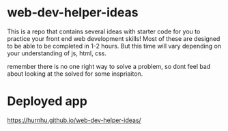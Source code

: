 # web-dev-helper-ideas

This is a repo that contains several ideas with starter code for you to practice your front end web development skills!
Most of these are designed to be able to be completed in 1-2 hours. But this time will vary depending on your understanding of js, html, css.

remember there is no one right way to solve a problem, so dont feel bad about looking at the solved for some inspriaiton.


# Deployed app
https://hurnhu.github.io/web-dev-helper-ideas/
